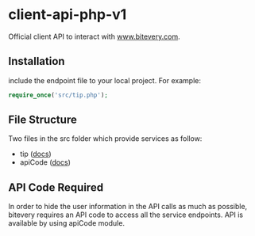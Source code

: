 # client-api-php-v1
Official client API to interact with www.bitevery.com.

## Installation
include the endpoint file to your local project. For example:
``` php
require_once('src/tip.php');
```

## File Structure
Two files in the src folder which provide services as follow:
* tip ([docs](Documentation/tip.md))
* apiCode ([docs](Documentation/apiCode.md))

## API Code Required
In order to hide the user information in the API calls as much as possible, bitevery requires an API code to access all the service endpoints. API is available by using apiCode module.
